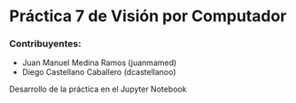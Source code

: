 # Práctica 7 de Visión por Computador

### Contribuyentes:
- Juan Manuel Medina Ramos (juanmamed)
- Diego Castellano Caballero (dcastellanoo)

Desarrollo de la práctica en el Jupyter Notebook
